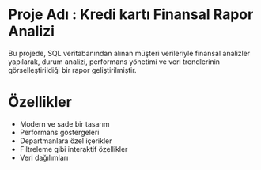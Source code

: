 # Proje Adı : Kredi kartı Finansal Rapor Analizi
Bu projede, SQL veritabanından alınan müşteri verileriyle finansal analizler yapılarak, durum analizi, performans yönetimi ve veri trendlerinin görselleştirildiği bir rapor geliştirilmiştir.

# Özellikler
- Modern ve sade bir tasarım
-  Performans göstergeleri
-  Departmanlara özel içerikler
-  Filtreleme gibi interaktif özellikler
-  Veri dağılımları


